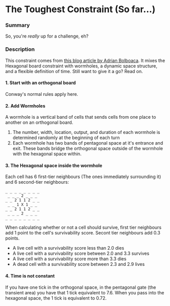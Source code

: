 # The Toughest Constraint (So far...)

### Summary
So, you're _really_ up for a challenge, eh?

### Description
This constraint comes from [this blog article by Adrian Bolboaca](https://blog.adrianbolboaca.ro/2014/11/coderetreat-toughest-constraint/). It mixes the Hexagonal board constraint with wormholes, a dynamic space structure, and a flexible definition of time. Still want to give it a go? Read on.

#### 1. Start with an orthogonal board
Conway's normal rules apply here.

#### 2. Add Wormholes
A wormhole is a vertical band of cells that sends cells from one place to another on an orthogonal board.
1. The number, width, location, output, and duration of each wormhole is determined randomly at the beginning of each turn
2. Each wormhole has two bands of pentagonal space at it's entrance and exit. These bands bridge the orthogonal space outside of the wormhole with the hexagonal space within.

#### 3. The Hexagonal space inside the wormhole
Each cell has 6 first-tier neighbours (The ones immediately surrounding it) and 6 second-tier neighbours:

```
_ _ _ _ _ _ _ _
 _ _ _ 2 _ _ _ 
_ _ 2 1 1 2 _ _
 _ _ 1 X 1 _ _ 
_ _ 2 1 1 2 _ _
 _ _ _ 2 _ _ _ 
_ _ _ _ _ _ _ _
```

When calculating whether or not a cell should survive, first tier neighbours add 1 point to the cell's survivability score. Secont tier neighbours add 0.3 points.
* A live cell with a survivability score less than 2.0 dies
* A live cell with a survivability score between 2.0 and 3.3 survives
* A live cell with a survivability score more than 3.3 dies
* A dead cell with a survivability score between 2.3 and 2.9 lives

#### 4. Time is not constant
If you have one tick in the orthogonal space, in the pentagonal gate (the transient area) you have that 1 tick equivalent to 7.6. When you pass into the hexagonal space, the 1 tick is equivalent to 0.72.
